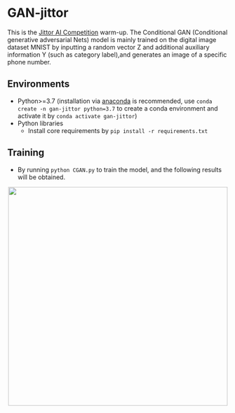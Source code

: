 # GAN-jittor

This is the [Jittor AI Competition](https://www.educoder.net/competitions/index/Jittor-3) warm-up. The Conditional GAN (Conditional generative adversarial Nets) model is mainly trained on the digital image dataset MNIST by inputting a random vector Z and additional auxiliary information Y (such as category label),and generates an image of a specific phone number.

## Environments
* Python>=3.7 (installation via [anaconda](https://www.anaconda.com/distribution/) is recommended, use `conda create -n gan-jittor python=3.7` to create a conda environment and activate it by `conda activate gan-jittor`)
* Python libraries
    * Install core requirements by `pip install -r requirements.txt`

## Training
* By running `python CGAN.py` to train the model, and the following results will be obtained.

<p align="center">
    <img src="/home/baihy/comptition/jittor-aae/result.png" width="500",height="500">
</p>


